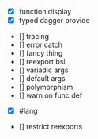 - [X] function display
- [X] typed dagger provide
- [] tracing 
- [] error catch
- [] fancy thing
- [] reexport bsl
- [] variadic args
- [] default args
- [] polymorphism
- [] warn on func def
- [X] #lang
- [] restrict reexports
